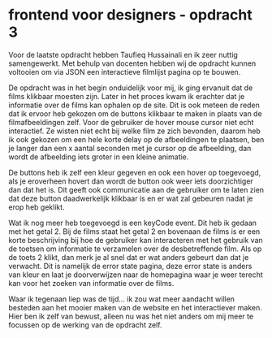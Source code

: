 # frontend voor designers - opdracht 3

Voor de laatste opdracht hebben Taufieq Hussainali en ik zeer nuttig samengewerkt. 
Met behulp van docenten hebben wij de opdracht kunnen voltooien om via JSON een interactieve filmlijst pagina op te bouwen. 

De opdracht was in het begin onduidelijk voor mij, ik ging ervanuit dat de films klikbaar moesten zijn. Later in het proces kwam ik erachter dat je informatie over de films kan ophalen op de site. Dit is ook meteen de reden dat ik ervoor heb gekozen om de buttons klikbaar te maken in plaats van de filmafbeeldingen zelf. Voor de gebruiker de hover mouse cursor niet echt interactief. Ze wisten niet echt bij welke film ze zich bevonden, daarom heb ik ook gekozen om een hele korte delay op de afbeeldingen te plaatsen, ben je langer dan een x aantal seconden met je cursor op de afbeelding, dan wordt de afbeelding iets groter in een kleine animatie. 

De buttons heb ik zelf een kleur gegeven en ook een hover op toegevoegd, als je eroverheen hovert dan wordt de button ook weer iets doorzichtiger dan dat het is. Dit geeft ook communicatie aan de gebruiker om te laten zien dat deze button daadwerkelijk klikbaar is en er wat zal gebeuren nadat je erop heb geklikt.

Wat ik nog meer heb toegevoegd is een keyCode event. Dit heb ik gedaan met het getal 2. Bij de films staat het getal 2 en bovenaan de films is er een korte beschrijving bij hoe de gebruiker kan interacteren met het gebruik van de toetsen om informatie te verzamelen over de desbetreffende film. Als op de toets 2 klikt, dan merk je al snel dat er wat anders gebeurt dan dat je verwacht. Dit is namelijk de error state pagina, deze error state is anders van kleur en laat je doorverwijzen naar de homepagina waar je weer terecht kan voor het zoeken van informatie over de films. 

Waar ik tegenaan liep was de tijd... ik zou wat meer aandacht willen besteden aan het mooier maken van de website en het interactiever maken. Hier ben ik zelf van bewust, alleen nu was het niet anders om mij meer te focussen op de werking van de opdracht zelf. 
